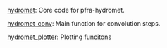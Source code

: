 [hydromet](hydromet.md): Core code for pfra-hydromet.

[hydromet_conv](hydromet_conv.md): Main function for convolution steps.

[hydromet_plotter](hydromet_plotter.md): Plotting funcitons
